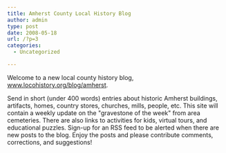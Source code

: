 ```yaml
---
title: Amherst County Local History Blog
author: admin
type: post
date: 2008-05-18
url: /?p=3
categories:
  - Uncategorized

---
```

Welcome to a new local county history blog, www.locohistory.org/blog/amherst.

Send in short (under 400 words) entries about historic Amherst buildings, artifacts, homes, country stores, churches, mills, people, etc. This site will contain a weekly update on the "gravestone of the week" from area cemeteries. There are also links to activities for kids, virtual tours, and educational puzzles. Sign-up for an RSS feed to be alerted when there are new posts to the blog. Enjoy the posts and please contribute comments, corrections, and suggestions!
